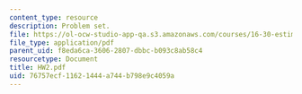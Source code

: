 ```yaml
---
content_type: resource
description: Problem set.
file: https://ol-ocw-studio-app-qa.s3.amazonaws.com/courses/16-30-estimation-and-control-of-aerospace-systems-spring-2004/76757ecf11621444a744b798e9c4059a_HW2.pdf
file_type: application/pdf
parent_uid: f8eda6ca-3606-2807-dbbc-b093c8ab58c4
resourcetype: Document
title: HW2.pdf
uid: 76757ecf-1162-1444-a744-b798e9c4059a
---
```

